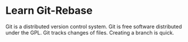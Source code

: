 # Learn Git-Rebase

Git is a distributed version control system.
Git is free software distributed under the GPL.
Git tracks changes of files.
Creating a branch is quick.
